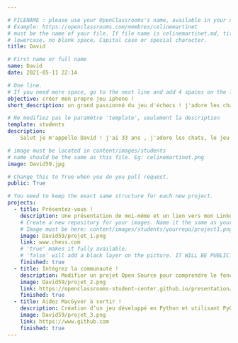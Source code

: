 ```yaml
---

# FILENAME : please use your OpenClassrooms's name, available in your url.
# Example: https://openclassrooms.com/membres/celinemartinet
# must be the name of your file. If file name is celinemartinet.md, title is celinemartinet.
# lowercase, no blank space, Capital case or special character.
title: David

# First name or full name
name: David
date: 2021-05-11 22:14

# One line.
# If you need more space, go to the next line and add 4 spaces on the left, as in 'description'.
objective: créer mon propre jeu iphone !
short_description: un grand passionné du jeu d'échecs ! j'adore les chats :3 .

# Ne modifiez pas le paramètre 'template', seulement la description
template: students
description:
    Salut je m'appelle David ! j'ai 33 ans , j'adore les chats, le jeu d'échecs et surtout complèter une grande description (...) .

# image must be located in content/images/students
# name should be the same as this file. Eg: celinemartinet.png
image: David59.jpg

# Change this to True when you do you pull request.
public: True

# You need to keep the exact same structure for each new project.
projects:
  - title: Présentez-vous !
    description: Une présentation de moi-même et un lien vers mon LinkedIn.
    # Create a new repository for your images. Name it the same as your nickname and profile picture.
    # Image must be here: content/images/students/yourrepo/project1.png
    image: David59/projet_1.png
    link: www.chess.com
    # 'true' makes it fully available.
    # 'false' will add a black layer on the picture. IT WILL BE PUBLIC!
    finished: true
  - title: Intégrez la communauté !
    description: Modifier un projet Open Source pour comprendre le fonctionnement de Git, de Github et des pull requests. 
    image: David59/projet_2.png
    link: https://openclassrooms-student-center.github.io/presentation/students/ratus.html
    finished: true
  - title: Aidez MacGyver à sortir !
    description: Création d’un jeu développé en Python et utilisant PyGame.
    image: David59/projet_3.png
    link: https://www.github.com
    finished: true
---
```


